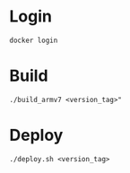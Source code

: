 # Login
```docker login```

# Build
```./build_armv7 <version_tag>"```

# Deploy
```./deploy.sh <version_tag>```